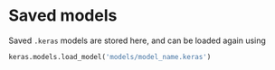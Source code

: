 # Saved models

Saved `.keras` models are stored here, and can be loaded again using 
```python
keras.models.load_model('models/model_name.keras')
```